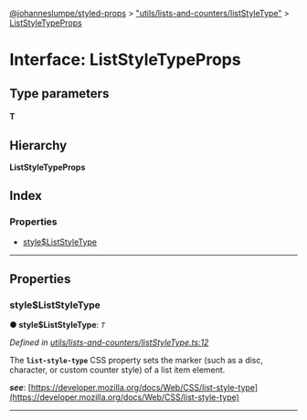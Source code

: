 [@johanneslumpe/styled-props](../README.md) > ["utils/lists-and-counters/listStyleType"](../modules/_utils_lists_and_counters_liststyletype_.md) > [ListStyleTypeProps](../interfaces/_utils_lists_and_counters_liststyletype_.liststyletypeprops.md)

# Interface: ListStyleTypeProps

## Type parameters
#### T 
## Hierarchy

**ListStyleTypeProps**

## Index

### Properties

* [style$ListStyleType](_utils_lists_and_counters_liststyletype_.liststyletypeprops.md#style_liststyletype)

---

## Properties

<a id="style_liststyletype"></a>

###  style$ListStyleType

**● style$ListStyleType**: *`T`*

*Defined in [utils/lists-and-counters/listStyleType.ts:12](https://github.com/johanneslumpe/styled-props/blob/8e709f1/src/utils/lists-and-counters/listStyleType.ts#L12)*

The **`list-style-type`** CSS property sets the marker (such as a disc, character, or custom counter style) of a list item element.

*__see__*: [https://developer.mozilla.org/docs/Web/CSS/list-style-type](https://developer.mozilla.org/docs/Web/CSS/list-style-type)

___

